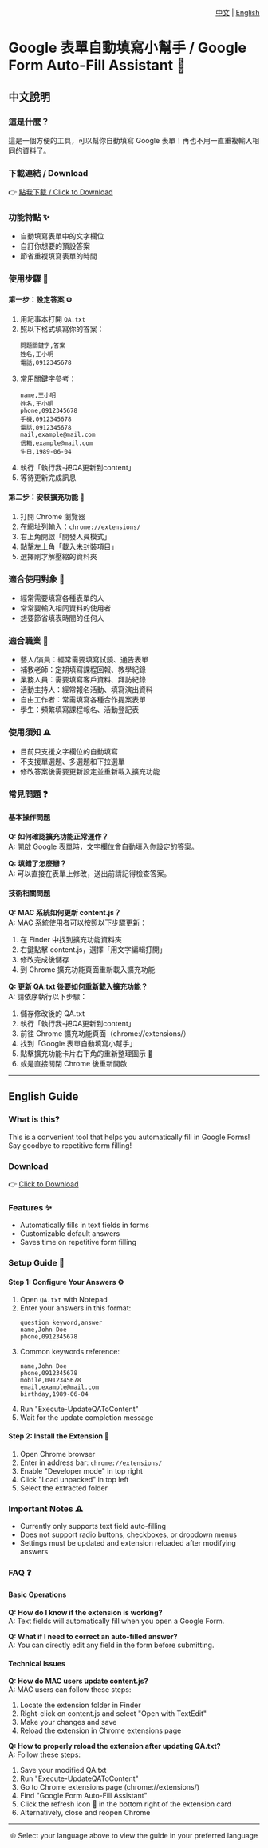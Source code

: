 <div align="right">

[中文](#chinese) | [English](#english)

</div>

# Google 表單自動填寫小幫手 / Google Form Auto-Fill Assistant 🚀

<a name="chinese"></a>
## 中文說明

### 這是什麼？
這是一個方便的工具，可以幫你自動填寫 Google 表單！再也不用一直重複輸入相同的資料了。

### 下載連結 / Download
👉 [點我下載 / Click to Download](https://github.com/blues32767/Google-Form-Auto-Fill-Extension/releases/download/Google-Forms-auto-fill-Extension/Google-Forms-auto-fill-Extension.zip)

### 功能特點 ✨
- 自動填寫表單中的文字欄位
- 自訂你想要的預設答案
- 節省重複填寫表單的時間

### 使用步驟 📝

#### 第一步：設定答案 ⚙️
1. 用記事本打開 `QA.txt`
2. 照以下格式填寫你的答案：
   ```
   問題關鍵字,答案
   姓名,王小明
   電話,0912345678
   ```
3. 常用關鍵字參考：
   ```
   name,王小明
   姓名,王小明
   phone,0912345678
   手機,0912345678
   電話,0912345678
   mail,example@mail.com
   信箱,example@mail.com
   生日,1989-06-04
   ```
4. 執行「執行我-把QA更新到content」
5. 等待更新完成訊息

#### 第二步：安裝擴充功能 🔧
1. 打開 Chrome 瀏覽器
2. 在網址列輸入：`chrome://extensions/`
3. 右上角開啟「開發人員模式」
4. 點擊左上角「載入未封裝項目」
5. 選擇剛才解壓縮的資料夾

### 適合使用對象 👥
- 經常需要填寫各種表單的人
- 常常要輸入相同資料的使用者
- 想要節省填表時間的任何人

### 適合職業 💼
- 藝人/演員：經常需要填寫試鏡、通告表單
- 補教老師：定期填寫課程回報、教學紀錄
- 業務人員：需要填寫客戶資料、拜訪紀錄
- 活動主持人：經常報名活動、填寫演出資料
- 自由工作者：常需填寫各種合作提案表單
- 學生：頻繁填寫課程報名、活動登記表

### 使用須知 ⚠️
- 目前只支援文字欄位的自動填寫
- 不支援單選題、多選題和下拉選單
- 修改答案後需要更新設定並重新載入擴充功能

### 常見問題 ❓

#### 基本操作問題
**Q: 如何確認擴充功能正常運作？**  
A: 開啟 Google 表單時，文字欄位會自動填入你設定的答案。

**Q: 填錯了怎麼辦？**  
A: 可以直接在表單上修改，送出前請記得檢查答案。

#### 技術相關問題
**Q: MAC 系統如何更新 content.js？**  
A: MAC 系統使用者可以按照以下步驟更新：
1. 在 Finder 中找到擴充功能資料夾
2. 右鍵點擊 content.js，選擇「用文字編輯打開」
3. 修改完成後儲存
4. 到 Chrome 擴充功能頁面重新載入擴充功能

**Q: 更新 QA.txt 後要如何重新載入擴充功能？**  
A: 請依序執行以下步驟：
1. 儲存修改後的 QA.txt
2. 執行「執行我-把QA更新到content」
3. 前往 Chrome 擴充功能頁面（chrome://extensions/）
4. 找到「Google 表單自動填寫小幫手」
5. 點擊擴充功能卡片右下角的重新整理圖示 🔄
6. 或是直接關閉 Chrome 後重新開啟

---

<a name="english"></a>
## English Guide

### What is this?
This is a convenient tool that helps you automatically fill in Google Forms! Say goodbye to repetitive form filling!

### Download
👉 [Click to Download](https://github.com/blues32767/Google-Form-Auto-Fill-Extension/releases/download/Google-Forms-auto-fill-Extension/Google-Forms-auto-fill-Extension.zip)

### Features ✨
- Automatically fills in text fields in forms
- Customizable default answers
- Saves time on repetitive form filling

### Setup Guide 📝

#### Step 1: Configure Your Answers ⚙️
1. Open `QA.txt` with Notepad
2. Enter your answers in this format:
   ```
   question keyword,answer
   name,John Doe
   phone,0912345678
   ```
3. Common keywords reference:
   ```
   name,John Doe
   phone,0912345678
   mobile,0912345678
   email,example@mail.com
   birthday,1989-06-04
   ```
4. Run "Execute-UpdateQAToContent"
5. Wait for the update completion message

#### Step 2: Install the Extension 🔧
1. Open Chrome browser
2. Enter in address bar: `chrome://extensions/`
3. Enable "Developer mode" in top right
4. Click "Load unpacked" in top left
5. Select the extracted folder

### Important Notes ⚠️
- Currently only supports text field auto-filling
- Does not support radio buttons, checkboxes, or dropdown menus
- Settings must be updated and extension reloaded after modifying answers

### FAQ ❓

#### Basic Operations
**Q: How do I know if the extension is working?**  
A: Text fields will automatically fill when you open a Google Form.

**Q: What if I need to correct an auto-filled answer?**  
A: You can directly edit any field in the form before submitting.

#### Technical Issues
**Q: How do MAC users update content.js?**  
A: MAC users can follow these steps:
1. Locate the extension folder in Finder
2. Right-click on content.js and select "Open with TextEdit"
3. Make your changes and save
4. Reload the extension in Chrome extensions page

**Q: How to properly reload the extension after updating QA.txt?**  
A: Follow these steps:
1. Save your modified QA.txt
2. Run "Execute-UpdateQAToContent"
3. Go to Chrome extensions page (chrome://extensions/)
4. Find "Google Form Auto-Fill Assistant"
5. Click the refresh icon 🔄 in the bottom right of the extension card
6. Alternatively, close and reopen Chrome

---

<div align="center">

🌐 Select your language above to view the guide in your preferred language

</div>
